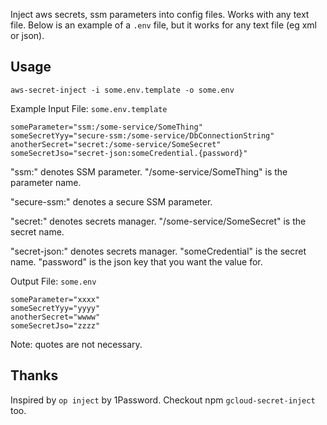 Inject aws secrets, ssm parameters into config files.  Works with any text file.  Below is an example of a `.env` file, but it works for any text file (eg xml or json).

## Usage

```
aws-secret-inject -i some.env.template -o some.env
```

Example Input File: `some.env.template`
```
someParameter="ssm:/some-service/SomeThing"
someSecretYyy="secure-ssm:/some-service/DbConnectionString"
anotherSecret="secret:/some-service/SomeSecret"
someSecretJso="secret-json:someCredential.{password}"
```

"ssm:" denotes SSM parameter. "/some-service/SomeThing" is the parameter name.

"secure-ssm:" denotes a secure SSM parameter.

"secret:" denotes secrets manager. "/some-service/SomeSecret" is the secret name.

"secret-json:" denotes secrets manager. "someCredential" is the secret name. "password" is the json key that you want the value for.

Output File: `some.env`
```
someParameter="xxxx"
someSecretYyy="yyyy"
anotherSecret="wwww"
someSecretJso="zzzz"
```

Note: quotes are not necessary.

## Thanks

Inspired by `op inject` by 1Password.  Checkout npm `gcloud-secret-inject` too.
